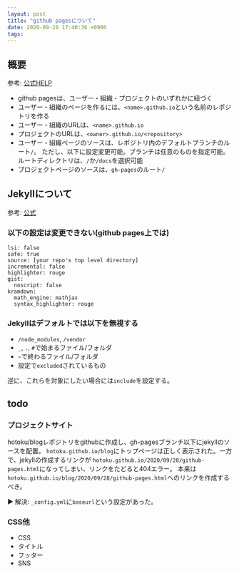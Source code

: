 ```yaml
---
layout: post
title: "github pagesについて"
date: 2020-09-28 17:40:36 +0900
tags:
---
```


## 概要
参考: [公式HELP](https://docs.github.com/en/free-pro-team@latest/github/working-with-github-pages/about-github-pages)

- github pagesは、ユーザー・組織・プロジェクトのいずれかに紐づく
- ユーザー・組織のページを作るには、`<name>.github.io`という名前のレポジトリを作る
- ユーザー・組織のURLは、`<name>.github.io`
- プロジェクトのURLは、`<owner>.github.io/<repository>`
- ユーザー・組織ページのソースは、レポジトリ内のデフォルトブランチのルート`/`。
ただし、以下に設定変更可能。ブランチは任意のものを指定可能。ルートディレクトリは、`/`か`/docs`を選択可能
- プロジェクトページのソースは、`gh-pages`のルート`/`


## Jekyllについて
参考: [公式](https://docs.github.com/en/free-pro-team@latest/github/working-with-github-pages/about-github-pages-and-jekyll)

### 以下の設定は変更できない(github pages上では)

```
lsi: false
safe: true
source: [your repo's top level directory]
incremental: false
highlighter: rouge
gist:
  noscript: false
kramdown:
  math_engine: mathjax
  syntax_highlighter: rouge
```

### Jekyllはデフォルトでは以下を無視する

- `/node_modules`, `/vendor`
- `_`, `.`, `#`で始まるファイル/フォルダ
- `~`で終わるファイル/フォルダ
- 設定で`excluded`されているもの

逆に、これらを対象にしたい場合には`include`を設定する。

## todo
### プロジェクトサイト
hotoku/blogレポジトリをgithubに作成し、gh-pagesブランチ以下にjekyllのソースを配置。
`hotoku.github.io/blog`にトップページは正しく表示された。一方で、jekyllの作成するリンクが
`hotoku.github.io/2020/09/28/github-pages.html`になってしまい、リンクをたどると404エラー。
本来は`hotoku.github.io/blog/2020/09/28/github-pages.html`へのリンクを作成するべき。

▶ 解決: `_config.yml`に`baseurl`という設定があった。

### CSS他
- CSS
- タイトル
- フッター
- SNS
